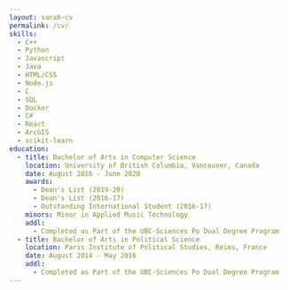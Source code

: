 ```yaml
---
layout: sarah-cv
permalink: /cv/
skills:
  - C++
  - Python
  - Javascript
  - Java
  - HTML/CSS
  - Node.js
  - C
  - SQL
  - Docker
  - C#
  - React
  - ArcGIS
  - scikit-learn
education:
  - title: Bachelor of Arts in Computer Science
    location: University of British Columbia, Vancouver, Canada
    date: August 2016 - June 2020
    awards:
      - Dean's List (2019-20)
      - Dean's List (2016-17)
      - Outstanding International Student (2016-17)
    minors: Minor in Applied Music Technology
    addl:
      - Completed as Part of the UBC-Sciences Po Dual Degree Program
  - title: Bachelor of Arts in Political Science
    location: Paris Institute of Political Studies, Reims, France
    date: August 2014 - May 2016
    addl: 
      - Completed as Part of the UBC-Sciences Po Dual Degree Program
---
```

